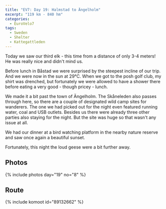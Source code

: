 ```yaml
---
title: "EV7: Day 19: Halmstad to Ängelholm"
excerpt: "119 km - 840 hm"
categories:
  - EuroVelo7
tags:
  - Sweden
  - Shelter
  - Kattegattleden
---
```

Today we saw our third elk - this time from a distance of only 3-4 meters! He was really nice and didn't mind us.

Before lunch in Båstad we were surprised by the steepest incline of our trip. And we were now in the sun at 29°C. When we got to the posh golf club, my shirt was drenched, but fortunately we were allowed to have a shower there before eating a very good - though pricey - lunch.

We made it a bit past the town of Ängelholm. The Skåneleden also passes through here, so there are a couple of designated wild camp sites for wanderers. The one we had picked out for the night even featured running water, coal and USB outlets. Besides us there were already three other parties also staying for the night. But the site was huge so that wasn't any issue at all.

We had our dinner at a bird watching platform in the nearby nature reserve and saw once again a beautiful sunset.

Fortunately, this night the loud geese were a bit further away.

## Photos

{% include photos day="19" no="8" %}

## Route

{% include komoot id="89132662" %}
